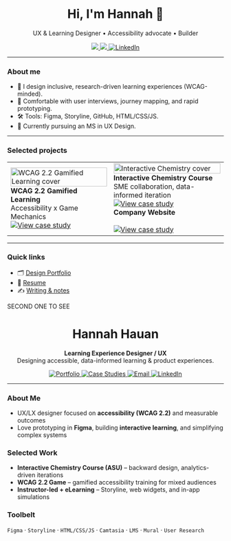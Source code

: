 <!-- Hero / intro -->
<h1 align="center">Hi, I'm Hannah 👋</h1>
<p align="center">
  UX & Learning Designer • Accessibility advocate • Builder
</p>

<!-- Button row -->
<p align="center">
  <a href="https://www.hannahhauan.com">
    <img src="https://img.shields.io/badge/Portfolio-Visit-000?style=for-the-badge&logo=vercel&logoColor=white">
  </a>
  <a href="mailto:hannahchauan@gmail.com">
    <img src="https://img.shields.io/badge/Email-hannahchauan%40gmail.com-0078D4?style=for-the-badge&logo=microsoftoutlook&logoColor=white">
  </a>
  <a href="https://www.linkedin.com/in/hannahhauan/">
    <img alt="LinkedIn" src="https://img.shields.io/badge/LinkedIn-Connect-0A66C2?style=for-the-badge&logo=linkedin&logoColor=white">
  </a>
</p>

---

### About me
- 🎯 I design inclusive, research-driven learning experiences (WCAG-minded).
- 🧪 Comfortable with user interviews, journey mapping, and rapid prototyping.
- 🛠️ Tools: Figma, Storyline, GitHub, HTML/CSS/JS.
- 🌱 Currently pursuing an MS in UX Design.

---

### Selected projects
<!-- Use a simple card grid via a table -->
<table>
  <tr>
    <td>
      <a href="https://www.hannahhauan.com/case-studies/wcag-game">
        <img src="https://via.placeholder.com/480x260?text=WCAG+2.2+Game" alt="WCAG 2.2 Gamified Learning cover" width="100%">
      </a>
      <br/>
      <b>WCAG 2.2 Gamified Learning</b><br/>
      Accessibility x Game Mechanics
      <br/>
      <a href="https://www.hannahhauan.com/wcag2-2-elearning">
        <img alt="View case study" src="https://img.shields.io/badge/View%20Case%20Study-000?style=flat&logo=readme&logoColor=white">
      </a>
    </td>
    <td>
      <a href="https://www.hannahhauan.com/real-chem-ii">
        <img src="https://via.placeholder.com/480x260?text=Interactive+Chemistry" alt="Interactive Chemistry cover" width="100%">
      </a>
      <br/>
      <b>Interactive Chemistry Course</b><br/>
      SME collaboration, data-informed iteration
      <br/>
      <a href="https://www.hannahhauan.com/case-studies/chemistry-course">
        <img alt="View case study" src="https://img.shields.io/badge/View%20Case%20Study-000?style=flat">
      </a>
       <br/>
        <b>Company Website</b><br/>
        <br/>
      <a href="https://www.hannahhauan.com/company-website">
        <img alt="View case study" src="https://img.shields.io/badge/View%20Case%20Study-000?style=flat">
      </a>
    </td>
  </tr>
</table>

---

### Quick links
- 🗂️ <a href="https://www.hannahhauan.com">Design Portfolio</a>
- 📄 <a href="https://your-resume-link.pdf">Resume</a>
- ✍️ <a href="https://your-blog-link">Writing & notes</a>



SECOND ONE TO SEE

<div align="center">

# Hannah Hauan
**Learning Experience Designer / UX**  
Designing accessible, data-informed learning & product experiences.

<a href="https://www.hannahhauan.com" target="_blank">
  <img alt="Portfolio" src="https://img.shields.io/badge/Portfolio-000000?style=for-the-badge&logo=vercel&logoColor=white">
</a>
<a href="https://www.hannahhauan.com/case-studies" target="_blank">
  <img alt="Case Studies" src="https://img.shields.io/badge/Case%20Studies-4b9cd3?style=for-the-badge&logo=readme&logoColor=white">
</a>
<a href="mailto:hannahchauan@gmail.com" target="_blank">
  <img alt="Email" src="https://img.shields.io/badge/Email-9b26b0?style=for-the-badge&logo=gmail&logoColor=white">
</a>
<a href="https://www.linkedin.com/in/hannahhauan/" target="_blank">
  <img alt="LinkedIn" src="https://img.shields.io/badge/LinkedIn-0A66C2?style=for-the-badge&logo=linkedin&logoColor=white">
</a>

</div>

---

### About Me
- UX/LX designer focused on **accessibility (WCAG 2.2)** and measurable outcomes  
- Love prototyping in **Figma**, building **interactive learning**, and simplifying complex systems  

### Selected Work
- **Interactive Chemistry Course (ASU)** – backward design, analytics-driven iterations  
- **WCAG 2.2 Game** – gamified accessibility training for mixed audiences  
- **Instructor-led + eLearning** – Storyline, web widgets, and in-app simulations

### Toolbelt
`Figma` · `Storyline` · `HTML/CSS/JS` · `Camtasia` · `LMS` · `Mural` · `User Research`

